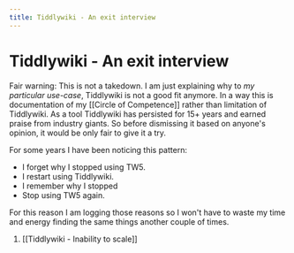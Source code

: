 ```yaml
---
title: Tiddlywiki - An exit interview
---
```


# Tiddlywiki - An exit interview

Fair warning: This is not a takedown. I am just explaining why to _my particular use-case_, Tiddlywiki is not a good fit anymore. In a way this is documentation of my [[Circle of Competence]] rather than limitation of Tiddlywiki. As a tool Tiddlywiki has persisted for 15+ years and earned praise from industry giants. So before dismissing it based on anyone's opinion, it would be only fair to give it a try.

For some years I have been noticing this pattern:

- I forget why I stopped using TW5.
- I restart using Tiddlywiki.
- I remember why I stopped
- Stop using TW5 again.

For this reason I am logging those reasons so I won't have to waste my time and energy finding the same things another couple of times.

1. [[Tiddlywiki - Inability to scale]]
